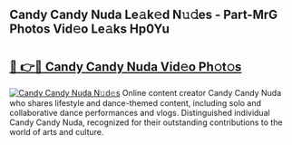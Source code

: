## Candy Candy Nuda Le𝚊k𝚎d N𝚞𝚍es - Part-MrG Photos Vid𝚎o Le𝚊ks Hp0Yu

# <h2><a href="http://fbeml5u.evod.top/?m=Candy+Candy+Nuda">🔗 👉🔴 Candy Candy Nuda Vid𝚎o Ph𝚘t𝚘s</a></h2>

[![Candy Candy Nuda N𝚞d𝚎s](https://i.imgur.com/8V9OHl7.gif)](http://fbeml5u.evod.top/?m=Candy+Candy+Nuda)
Online content creator Candy Candy Nuda who shares lifestyle and dance-themed content, including solo and collaborative dance performances and vlogs. Distinguished individual Candy Candy Nuda, recognized for their outstanding contributions to the world of arts and culture. 
